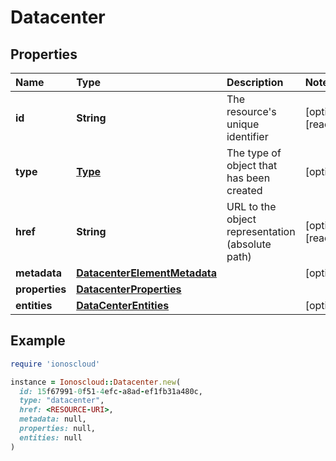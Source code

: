 # Datacenter

## Properties

| Name | Type | Description | Notes |
| :--- | :--- | :--- | :--- |
| **id** | **String** | The resource's unique identifier | \[optional\]\[readonly\] |
| **type** | [**Type**](type.md) | The type of object that has been created | \[optional\] |
| **href** | **String** | URL to the object representation \(absolute path\) | \[optional\]\[readonly\] |
| **metadata** | [**DatacenterElementMetadata**](datacenterelementmetadata.md) |  | \[optional\] |
| **properties** | [**DatacenterProperties**](datacenterproperties.md) |  |  |
| **entities** | [**DataCenterEntities**](datacenterentities.md) |  | \[optional\] |

## Example

```ruby
require 'ionoscloud'

instance = Ionoscloud::Datacenter.new(
  id: 15f67991-0f51-4efc-a8ad-ef1fb31a480c,
  type: "datacenter",
  href: <RESOURCE-URI>,
  metadata: null,
  properties: null,
  entities: null
)
```

